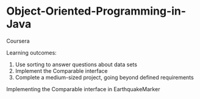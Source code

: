 # Object-Oriented-Programming-in-Java
Coursera


Learning outcomes:
1. Use sorting to answer questions about data sets
2. Implement the Comparable interface 
3. Complete a medium-sized project, going beyond defined requirements


Implementing the Comparable interface in EarthquakeMarker
